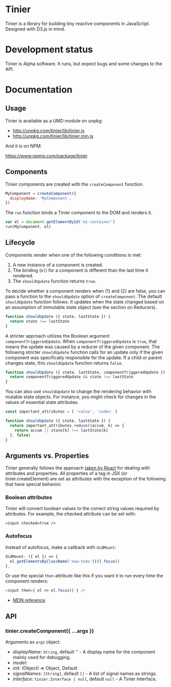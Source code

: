 # Tinier

Tinier is a library for building tiny reactive components in
JavaScript. Designed with D3.js in mind.

# Development status

Tinier is Alpha software. It runs, but expect bugs and some changes to the API.

# Documentation

## Usage

Tinier is available as a UMD module on unpkg:

- http://unpkg.com/tinier/lib/tinier.js
- http://unpkg.com/tinier/lib/tinier.min.js

And it is on NPM:

https://www.npmjs.com/package/tinier

## Components

Tinier components are created with the `createComponent` function.

```javascript
MyComponent = createComponent({
  displayName: 'MyComponent',
})
```

The `run` function binds a Tinier component to the DOM and renders it.

```javascript
var el = document.getElementById('my-container')
run(MyComponent, el)
```

## Lifecycle

Components render when one of the following conditions is met:

1. A new instance of a component is created.
2. The binding (`el`) for a component is different than the last time it
   rendered.
3. The `shouldUpdate` function returns `true`.

To decide whether a component renders when (1) and (2) are false, you can pass a
function to the `shouldUpdate` option of `createComponent`. The default
`shouldUpdate` function follows.  It updates when the state changed based on an
assumption of immutable state object (see the section on Reducers).

```javascript
function shouldUpdate ({ state, lastState }) {
  return state !== lastState
}
```

A stricter approach utilizes the Boolean argument `componentTriggeredUpdate`.
When `componentTriggeredUpdate` is `true`, that means the update was caused by a
reducer of the given component. The following stricter `shouldUpdate` function
calls for an update only if the given component was specifically responsible for
the update. If a child or parent changes state, this `shouldUpdate` function
returns `false`.

```javascript
function shouldUpdate ({ state, lastState, componentTriggeredUpdate }) {
  return componentTriggeredUpdate && state !== lastState
}
```

You can also use `shouldUpdate` to change the rendering behavior with mutable
state objects. For instance, you might check for changes in the values of
essential state attributes.

```javascript
const important_attributes = [ 'value', 'index' ]

function shouldUpdate ({ state, lastState }) {
  return important_attributes.reduce((accum, k) => {
    return accum || state[k] !== lastState[k]
  }, false)
}
```

## Arguments vs. Properties

Tinier generally follows the approach
[taken by React](https://facebook.github.io/react/docs/dom-elements.html) for
dealing with attributes and properties. All properties of a tag in JSX (or
tinier.createElement) are set as attributes with the exception of the following
that have special behavior.

### Boolean attributes

Tinier will convert boolean values to the correct string values required by
attributes. For example, the checked attribute can be set with:

```
<input checked=true />
```

### Autofocus

Instead of autofocus, make a callback with `didMount`:

```javascript
didMount: ({ el }) => {
  el.getElementsByClassName('new-todo')[0].focus()
},
```

Or use the special `then` attribute like this if you want it to run every time
the component renders:

```javascript
<input then={ el => el.focus() } />
```

- [MDN reference](https://developer.mozilla.org/en-US/docs/Web/HTML/Attributes)

## API

### tinier.createComponent({ ...args })

Arguments as `args` object:

- *displayName*: `String`, default '' - A display name for the component mainly
  used for debugging.
- *model*:
- *init*: (Object) => Object, Default
- *signalNames*: `[String]`, default `[]` - A list of signal names as strings.
- *interface*: `tinier.Interface | null`, default `null` - A Tinier Interface.
